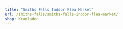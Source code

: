 ```yaml
---
title: "Smiths Falls Inddor Flea Market"
url: /smiths-falls/smiths-falls-inddor-flea-market/
shop: Kramladen
---
```

